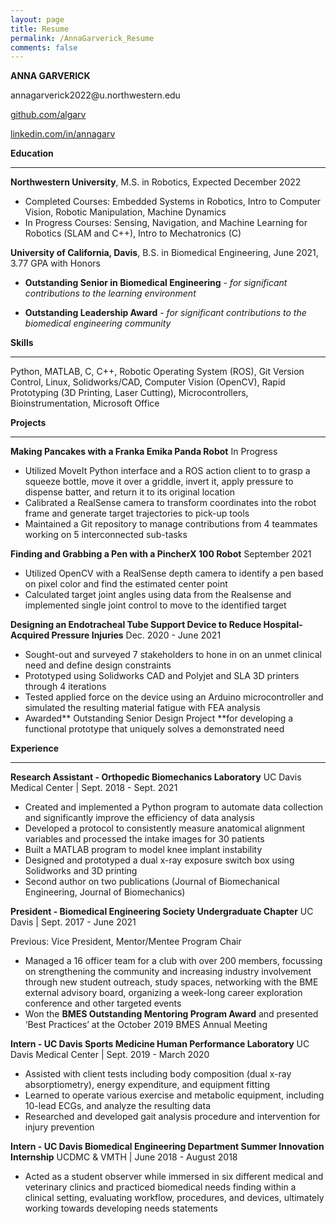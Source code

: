 ```yaml
---
layout: page
title: Resume
permalink: /AnnaGarverick_Resume
comments: false
---
```



**ANNA GARVERICK**

<p> annagarverick2022@u.northwestern.edu</p>

[github.com/algarv](https://www.github.com/algarv)

[linkedin.com/in/annagarv](https://www.linkedin.com/in/annagarv/)

**Education**

---

**Northwestern University**, M.S. in Robotics, Expected December 2022


* Completed Courses:  Embedded Systems in Robotics, Intro to Computer Vision, Robotic Manipulation, Machine Dynamics 
* In Progress Courses:  Sensing, Navigation, and Machine Learning for Robotics (SLAM and C++), Intro to Mechatronics (C)

**University of California, Davis**, B.S. in Biomedical Engineering, June 2021, 3.77 GPA with Honors


* **Outstanding Senior in Biomedical Engineering** - _for significant contributions to the learning environment_


* **Outstanding Leadership Award** - _for significant contributions to the biomedical engineering community_

**Skills**

---

Python, MATLAB, C, C++, Robotic Operating System (ROS), Git Version Control, Linux, Solidworks/CAD, Computer Vision (OpenCV), Rapid Prototyping (3D Printing, Laser Cutting), Microcontrollers, Bioinstrumentation, Microsoft Office

**Projects**

---

**Making Pancakes with a Franka Emika Panda Robot** In Progress

* Utilized MoveIt Python interface and a ROS action client to to grasp a squeeze bottle, move it over a griddle, invert it, apply pressure to dispense batter, and return it to its original location
* Calibrated a RealSense camera to transform coordinates into the robot frame and generate target trajectories to pick-up tools
* Maintained a Git repository to manage contributions from 4 teammates working on 5 interconnected sub-tasks

**Finding and Grabbing a Pen with a PincherX 100 Robot** September 2021

* Utilized OpenCV with a RealSense depth camera to identify a pen based on pixel color and find the estimated center point
* Calculated target joint angles using data from the Realsense  and implemented single joint control to move to the identified target

**Designing an Endotracheal Tube Support Device to Reduce Hospital-Acquired Pressure Injuries** Dec. 2020 - June 2021


* Sought-out and surveyed 7 stakeholders to hone in on an unmet clinical need and define design constraints 
* Prototyped using Solidworks CAD and Polyjet and SLA 3D printers through 4 iterations
* Tested applied force on the device using an Arduino microcontroller and simulated the resulting material fatigue with FEA analysis
* Awarded** Outstanding Senior Design Project **for developing a functional prototype that uniquely solves a demonstrated need

**Experience**

---


**Research Assistant - Orthopedic Biomechanics Laboratory** UC Davis Medical Center | Sept. 2018 - Sept. 2021

* Created and implemented a Python program to automate data collection and significantly improve the efficiency of data analysis
* Developed a protocol to consistently measure anatomical alignment variables and processed the intake images for 30 patients
* Built a MATLAB program to model knee implant instability
* Designed and prototyped a dual x-ray exposure switch box using Solidworks and 3D printing
* Second author on two publications (Journal of Biomechanical Engineering, Journal of Biomechanics)

**President - Biomedical Engineering Society Undergraduate Chapter** UC Davis | Sept. 2017 - June 2021

Previous: Vice President, Mentor/Mentee Program Chair

* Managed a 16 officer team for a club with over 200 members, focussing on strengthening the community and increasing industry involvement through new student outreach, study spaces, networking with the BME external advisory board, organizing a week-long career exploration conference and other targeted events
* Won the **BMES Outstanding Mentoring Program Award** and presented ‘Best Practices’ at the October 2019 BMES Annual Meeting 

**Intern - UC Davis Sports Medicine Human Performance Laboratory**   UC Davis Medical Center | Sept. 2019 - March 2020

* Assisted with client tests including body composition (dual x-ray absorptiometry), energy expenditure, and equipment fitting
* Learned to operate various exercise and metabolic equipment, including 10-lead ECGs, and analyze the resulting data
* Researched and developed gait analysis procedure and intervention for injury prevention

**Intern - UC Davis Biomedical Engineering Department Summer Innovation Internship** UCDMC & VMTH | June 2018 - August 2018

* Acted as a student observer while immersed in six different medical and veterinary clinics and practiced biomedical needs finding within a clinical setting, evaluating workflow, procedures, and devices, ultimately working towards developing needs statements